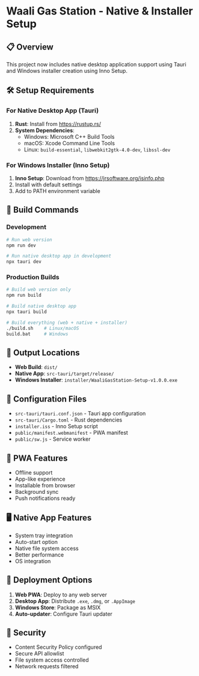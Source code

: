 # Waali Gas Station - Native & Installer Setup

## 📋 Overview
This project now includes native desktop application support using Tauri and Windows installer creation using Inno Setup.

## 🛠️ Setup Requirements

### For Native Desktop App (Tauri)
1. **Rust**: Install from https://rustup.rs/
2. **System Dependencies**:
   - Windows: Microsoft C++ Build Tools
   - macOS: Xcode Command Line Tools
   - Linux: `build-essential`, `libwebkit2gtk-4.0-dev`, `libssl-dev`

### For Windows Installer (Inno Setup)
1. **Inno Setup**: Download from https://jrsoftware.org/isinfo.php
2. Install with default settings
3. Add to PATH environment variable

## 🚀 Build Commands

### Development
```bash
# Run web version
npm run dev

# Run native desktop app in development
npx tauri dev
```

### Production Builds
```bash
# Build web version only
npm run build

# Build native desktop app
npx tauri build

# Build everything (web + native + installer)
./build.sh    # Linux/macOS
build.bat     # Windows
```

## 📁 Output Locations

- **Web Build**: `dist/`
- **Native App**: `src-tauri/target/release/`
- **Windows Installer**: `installer/WaaliGasStation-Setup-v1.0.0.exe`

## 🔧 Configuration Files

- `src-tauri/tauri.conf.json` - Tauri app configuration
- `src-tauri/Cargo.toml` - Rust dependencies
- `installer.iss` - Inno Setup script
- `public/manifest.webmanifest` - PWA manifest
- `public/sw.js` - Service worker

## 📱 PWA Features
- Offline support
- App-like experience
- Installable from browser
- Background sync
- Push notifications ready

## 🖥️ Native App Features
- System tray integration
- Auto-start option
- Native file system access
- Better performance
- OS integration

## 🎯 Deployment Options

1. **Web PWA**: Deploy to any web server
2. **Desktop App**: Distribute `.exe`, `.dmg`, or `.AppImage`
3. **Windows Store**: Package as MSIX
4. **Auto-updater**: Configure Tauri updater

## 🔐 Security
- Content Security Policy configured
- Secure API allowlist
- File system access controlled
- Network requests filtered
